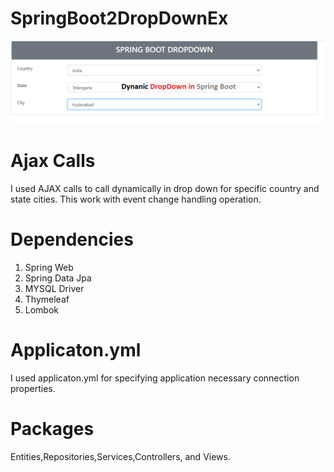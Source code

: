 # SpringBoot2DropDownEx

![](https://github.com/abdamah/SpringBoot2DropDownEx/blob/main/dynadropdown/dynaDropDown.png)


# Ajax Calls

I used AJAX calls to call dynamically in drop down for specific country and state cities. 
This work with event change handling operation.

# Dependencies

1. Spring Web
2. Spring Data Jpa
3.  MYSQL Driver
4.  Thymeleaf
5.  Lombok


# Applicaton.yml

I used applicaton.yml for specifying application necessary connection properties.

# Packages
Entities,Repositories,Services,Controllers, and Views.
